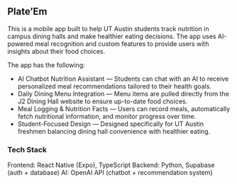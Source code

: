 ## Plate’Em 
This is a mobile app built to help UT Austin students track nutrition in campus dining halls and make healthier eating decisions. The app uses AI-powered meal recognition and custom features to provide users with insights about their food choices.

The app has the following:
- AI Chatbot Nutrition Assistant — Students can chat with an AI to receive personalized meal recommendations tailored to their health goals.
- Daily Dining Menu Integration — Menu items are pulled directly from the J2 Dining Hall website to ensure up-to-date food choices.
- Meal Logging & Nutrition Facts — Users can record meals, automatically fetch nutritional information, and monitor progress over time.
- Student-Focused Design — Designed specifically for UT Austin freshmen balancing dining hall convenience with healthier eating.


### Tech Stack
Frontend: React Native (Expo), TypeScript
Backend: Python, Supabase (auth + database)
AI: OpenAI API (chatbot + recommendation system)
